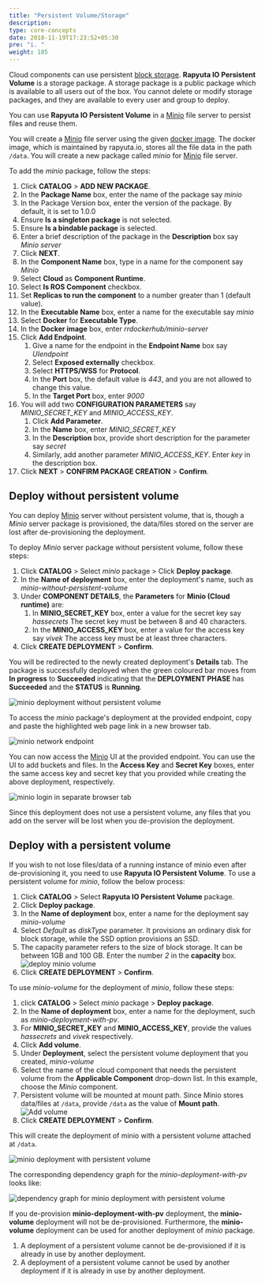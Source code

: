 ```yaml
---
title: "Persistent Volume/Storage"
description:
type: core-concepts
date: 2018-11-19T17:23:52+05:30
pre: "i. "
weight: 185
---
```

Cloud components can use persistent [block storage](https://en.wikipedia.org/wiki/Block-level_storage).
**Rapyuta IO Persistent Volume** is a storage package. A storage package is a
public package which is available to all users out of the box. You cannot delete
or modify storage packages, and they are available to every user and group to deploy.

You can use **Rapyuta IO Persistent Volume** in a [Minio](https://www.minio.io/)
file server to persist files and reuse them.

You will create a [Minio](https://www.minio.io/) file server using the given [docker image](https://hub.docker.com/r/rrdockerhub/minio-server/).
The docker image, which is maintained by rapyuta.io, stores all the file data in the path
`/data`. You will create a new package called _minio_ for [Minio](https://www.minio.io/)
file server.

To add the _minio_ package, follow the steps:

1. Click **CATALOG** > **ADD NEW PACKAGE**.
2. In the **Package Name** box, enter the name of the package say _minio_
3. In the Package Version box, enter the version of the package. By default, it
   is set to 1.0.0
4. Ensure **Is a singleton package** is not selected.
5. Ensure **Is a bindable package** is selected.
6. Enter a brief description of the package in the **Description** box say
   _Minio server_
7. Click **NEXT**.
8. In the **Component Name** box, type in a name for the component say _Minio_
9. Select **Cloud** as **Component Runtime**.
10. Select **Is ROS Component** checkbox.
11. Set **Replicas to run the component** to a number greater than 1 (default value).
12. In the **Executable Name** box, enter a name for the executable say _minio_
13. Select **Docker** for **Executable Type**.
14. In the **Docker image** box, enter *rrdockerhub/minio-server*
15. Click **Add Endpoint**.
	1. Give a name for the endpoint in the **Endpoint Name** box say _UIendpoint_
	2. Select **Exposed externally** checkbox.
	3. Select **HTTPS/WSS** for **Protocol**.
	4. In the **Port** box, the default value is _443_, and you are not allowed
       to change this value.
	5. In the **Target Port** box, enter _9000_
16. You will add two **CONFIGURATION PARAMETERS** say *MINIO_SECRET_KEY* and *MINIO_ACCESS_KEY*.
	1. Click **Add Parameter**.
	2. In the **Name** box, enter *MINIO_SECRET_KEY*
	3. In the **Description** box, provide short description for the parameter say
	   _secret_
	4. Similarly, add another parameter *MINIO_ACCESS_KEY*. Enter _key_ in the description box.
17. Click **NEXT** > **CONFIRM PACKAGE CREATION** > **Confirm**.

## Deploy without persistent volume
You can deploy [Minio](https://www.minio.io/) server without persistent volume,
that is, though a _Minio_ server package is provisioned, the data/files stored on
the server are lost after de-provisioning the deployment.

To deploy _Minio_ server package without persistent volume, follow these steps:

1. Click **CATALOG** > Select _minio_ package > Click **Deploy package**.
2. In the **Name of deployment** box, enter the deployment's name, such as
_minio-without-persistent-volume_
3. Under **COMPONENT DETAILS**, the **Parameters** for **Minio (Cloud runtime)** are:
	1. In **MINIO_SECRET_KEY** box, enter a value for the secret key say _hassecrets_
       The secret key must be between 8 and 40 characters.
	2. In the **MINIO_ACCESS_KEY** box, enter a value for the access key say _vivek_
       The access key must be at least three characters.
4. Click **CREATE DEPLOYMENT** > **Confirm**.

You will be redirected to the newly created deployment's **Details** tab. The package
is successfully deployed when the green coloured bar moves from **In progress** to
**Succeeded** indicating that the **DEPLOYMENT PHASE** has **Succeeded** and the **STATUS** is
**Running**.

![minio deployment without persistent volume](/images/core-concepts/persistent-vol-storage/minio-wo-pv-deployment.png?classes=border,shadow&width=60pc)

To access the _minio_ package's deployment at the provided
endpoint, copy and paste the highlighted web page link in a new browser tab.

![minio network endpoint](/images/core-concepts/persistent-vol-storage/minio-wo-pv-endpoint.png?classes=border,shadow&width=50pc)

You can now access the [Minio](https://www.minio.io/) UI at the provided endpoint.
You can use the UI to add buckets and files. In the **Access Key** and
**Secret Key** boxes, enter the same access key and secret key that you
provided while creating the above deployment, respectively.

![minio login in separate browser tab](/images/core-concepts/persistent-vol-storage/minio-login.png?classes=border,shadow&width=50pc)

Since this deployment does not use a persistent volume, any files that you add
on the server will be lost when you de-provision the deployment.

## Deploy with a persistent volume
If you wish to not lose files/data of a running instance of minio even after
de-provisioning it, you need to use **Rapyuta IO Persistent Volume**. To use a
persistent volume for _minio_, follow the below process:

1. Click **CATALOG** > Select **Rapyuta IO Persistent Volume** package.
2. Click **Deploy package**.
3. In the **Name of deployment** box, enter a name for the deployment say _minio-volume_
4. Select *Default* as *diskType* parameter. It provisions an ordinary disk for
   block storage, while the SSD option provisions an SSD.
5. The capacity parameter refers to the size of block storage. It can be between
   1GB and 100 GB. Enter the number *2* in the **capacity** box.
   ![deploy minio volume](/images/core-concepts/persistent-vol-storage/deploy-minio-volume.png?classes=border,shadow&width=30pc)
6. Click **CREATE DEPLOYMENT** > **Confirm**.

To use _minio-volume_ for the deployment of _minio_, follow these steps:

1. click **CATALOG** > Select _minio_ package > **Deploy package**.
2. In the **Name of deployment** box, enter a name for the deployment, such as
_minio-deployment-with-pv_.
3. For **MINIO_SECRET_KEY** and **MINIO_ACCESS_KEY**, provide the values _hassecrets_
   and _vivek_ respectively.
4. Click **Add volume**.
5. Under **Deployment**, select the persistent volume deployment that you created, _minio-volume_
6. Select the name of the cloud component that needs the persistent volume from
   the **Applicable Component** drop-down list. In this example, choose the _Minio_
   component.
7. Persistent volume will be mounted at mount path. Since Minio stores
   data/files at `/data`, provide `/data` as the value of **Mount path**.
   ![Add volume](/images/core-concepts/persistent-vol-storage/add-volume.png?classes=border,shadow&width=50pc)
8. Click **CREATE DEPLOYMENT** > **Confirm**.

This will create the deployment of minio with a persistent volume attached at `/data`.

![minio deployment with persistent volume](/images/core-concepts/persistent-vol-storage/minio-deployment-with-pv.png?classes=border,shadow&width=50pc)

The corresponding dependency graph for the *minio-deployment-with-pv* looks like:

![dependency graph for minio deployment with persistent volume](/images/core-concepts/persistent-vol-storage/minio-with-pv-dgraph.png?classes=border,shadow&width=40pc)

If you de-provision **minio-deployment-with-pv** deployment, the **minio-volume** deployment
will not be de-provisioned. Furthermore, the **minio-volume** deployment can be used
for another deployment of _minio_ package.

1. A deployment of a persistent volume cannot be de-provisioned if it is already
in use by another deployment.
2. A deployment of a persistent volume cannot be used by another deployment if
it is already in use by another deployment.
